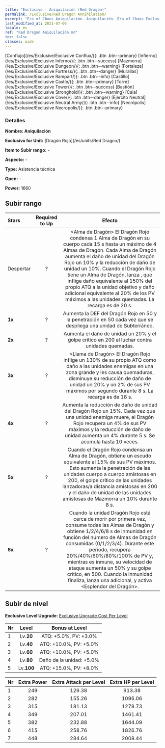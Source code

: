 ```yaml
---
title: "Exclusivo - Aniquilación (Red Dragon)"
permalink: /Exclusive/Red Dragon Annihilation/
excerpt: "Era of Chaos Aniquilación. Aniquilación. Era of Chaos Exclusivo Aniquilación. Dragón Rojo Exclusivo."
last_modified_at: 2021-07-06
locale: es
ref: "Red Dragon Aniquilación.md"
toc: false
classes: wide
---
```

 [Conflujo](/es/Exclusive/Exclusive Conflux/){: .btn .btn--primary} [Infierno](/es/Exclusive/Exclusive Inferno/){: .btn .btn--success} [Mazmorra](/es/Exclusive/Exclusive Dungeon/){: .btn .btn--warning} [Fortaleza](/es/Exclusive/Exclusive Fortress/){: .btn .btn--danger} [Murallas](/es/Exclusive/Exclusive Rampart/){: .btn .btn--info} [Castillo](/es/Exclusive/Exclusive Castle/){: .btn .btn--primary} [Torre](/es/Exclusive/Exclusive Tower/){: .btn .btn--success} [Bastión](/es/Exclusive/Exclusive Stronghold/){: .btn .btn--warning} [Cala](/es/Exclusive/Exclusive Cove/){: .btn .btn--danger} [Ejército Neutral](/es/Exclusive/Exclusive Neutral Army/){: .btn .btn--info} [Necrópolis](/es/Exclusive/Exclusive Necropolis/){: .btn .btn--primary} 

### Detalles
 **Nombre: Aniquilación** 

 **Exclusivo for Unit:** [Dragón Rojo](/es/units/Red Dragon/) 

 **Item to Subir rango:** -

 **Aspecto:** -

 **Type:** Asistencia técnica

 **Open:** -

 **Power:** 1660

## Subir rango

  |     Stars    |  Required to Up | Efecto |
  |:-------------|:---------------:|:---------------:|
  |  Despertar  | ? | <Alma de Dragón> El Dragón Rojo condensa 1 Alma de Dragón en su cuerpo cada 15 s hasta un máximo de 4 Almas de Dragón. Cada Alma de Dragón aumenta el daño de unidad del Dragón Rojo un 10% y la reducción de daño de unidad un 10%. Cuando el Dragón Rojo tiene un Alma de Dragón, lanza <Llama Infernal>, que inflige daño equivalente al 150% del propio ATQ a la unidad objetivo y daño adicional equivalente al 20% de los PV máximos a las unidades quemadas. La recarga es de 20 s. |
  | **1x** <i class="fas fa-star"/> | ? | Aumenta la DEF del Dragón Rojo en 50 y la penetración en 50 cada vez que se despliega una unidad de Subterráneo. |
  | **2x** <i class="fas fa-star"/> | ? | Aumenta el daño de unidad un 20% y el golpe crítico en 200 al luchar contra unidades quemadas. |
  | **3x** <i class="fas fa-star"/> | ? | <Llama de Dragón> El Dragón Rojo inflige un 130% de su propio ATQ como daño a las unidades enemigas en una zona grande y les causa quemaduras, disminuye su reducción de daño de unidad un 20% y un 2% de sus PV máximos por segundo durante 8 s. La recarga es de 18 s. |
  | **4x** <i class="fas fa-star"/> | ? | Aumenta la reducción de daño de unidad del Dragón Rojo un 15%. Cada vez que una unidad enemiga muere, el Dragón Rojo recupera un 4% de sus PV máximos y la reducción de daño de unidad aumenta un 4% durante 5 s. Se acumula hasta 10 veces. |
  | **5x** <i class="fas fa-star"/> | ? | Cuando el Dragón Rojo condensa un Alma de Dragón, obtiene un escudo equivalente al 15% de sus PV máximos. Esto aumenta la penetración de las unidades cuerpo a cuerpo amistosas en 200, el golpe crítico de las unidades lanzadoras/a distancia amistosas en 200 y el daño de unidad de las unidades amistosas de Mazmorra un 10% durante 8 s. |
  | **6x** <i class="fas fa-star"/> | ? | <Renacer Ardiente> Cuando la unidad Dragón Rojo está cerca de morir por primera vez, consume todas las Almas de Dragón y obtiene 1/2/4/6/8 s de inmunidad en función del número de Almas de Dragón consumidas (0/1/2/3/4). Durante este periodo, recupera 20%/40%/60%/80%/100% de PV y, mientras es inmune, su velocidad de ataque aumenta un 50% y su golpe crítico, en 500. Cuando la inmunidad finaliza, lanza una <Llamarada ardiente> adicional, y activa <Esplendor del Dragón>. |


## Subir de nivel
 **Exclusivo Level Upgrade:** [Exclusive Upgrade Cost Per Level](/Exclusive/ExclusiveUpgradeCostPerLevel/)

  |  Nr  |   Level  | Bonus at Level |
  |:-----|:--------:|:--------------:|
  | 1 | Lv.**20** | ATQ: +5.0%, PV: +3.0% |
  | 2 | Lv.**40** | ATQ: +10.0%, PV: +5.0% |
  | 3 | Lv.**60** | ATQ: +10.0%, PV: +5.0% |
  | 4 | Lv.**80** | Daño de la unidad: +5.0% |
  | 5 | Lv.**100** | ATQ: +15.0%, PV: +8.0% |


  |  Nr  |  Extra Power | Extra Attack per Level | Extra HP per Level |
  |:-----|:--------:|:--------:|:--------:|
  | 1 | 249 | 129.38 | 913.38 |
  | 2 | 282 | 155.26 | 1096.06 |
  | 3 | 315 | 181.13 | 1278.73 |
  | 4 | 349 | 207.01 | 1461.41 |
  | 5 | 382 | 232.88 | 1644.09 |
  | 6 | 415 | 258.76 | 1826.76 |
  | 7 | 448 | 284.64 | 2009.44 |


